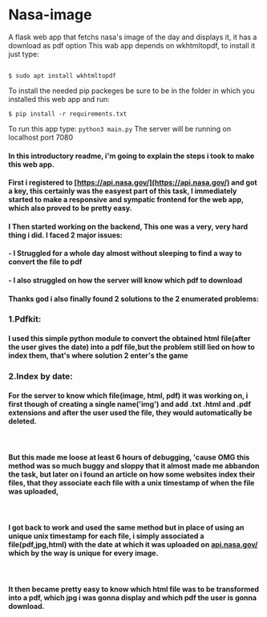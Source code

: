 # Nasa-image
A flask web app that fetchs nasa's image of the day and displays it, it has a download as pdf option
This wab app depends on wkhtmltopdf, to install it just type:
```

$ sudo apt install wkhtmltopdf

```
To install the needed pip packeges be sure to be in the folder in which you installed this web app and run:
```
$ pip install -r requirements.txt
```
To run this app type: ` python3 main.py ` The server will be running on localhost port 7080

#### In this introductory readme, i'm going to explain the steps i took to make this web app.
#### First i registered to [https://api.nasa.gov/](https://api.nasa.gov/) and got a key, this certainly was the easyest part of this task, I immediately started to make a responsive and sympatic frontend for the web app, which also proved to be pretty easy.
#### I Then started working on the backend, This one was a very, very hard thing i did. I faced 2 major issues:
####   - I Struggled for a whole day almost without sleeping to find a way to convert the file to pdf
####   - I also struggled on how the server will know which pdf to download

#### Thanks god i also finally found 2 solutions to the 2 enumerated problems:

### 1.Pdfkit:

#### I used this simple python module to convert the obtained html file(after the user gives the date) into a pdf file,but the problem still lied on how to index them, that's where solution 2 enter's the game
### 2.Index by date:
#### For the server to know which file(image, html, pdf) it was working on, i first though of creating a single name('img') and add .txt .html and .pdf extensions and after the user used the file, they would automatically be deleted.
<br>

#### But this made me loose at least 6 hours of debugging, 'cause OMG this method was so much buggy and sloppy that it almost made me abbandon the task, but later on i found an article on how some websites index their files, that they associate each file with a unix timestamp of when the file was uploaded,
<br>

#### I got back to work and used the same method but in place of using an unique unix timestamp for each file, i simply associated a file(pdf,jpg,html) with the date at which it was uploaded on [api.nasa.gov/](https://api.nasa.gov/) which by the way is unique for every image.
<br>

#### It then became pretty easy to know which html file was to be transformed into a pdf, which jpg i was gonna display and which pdf the user is gonna download.
